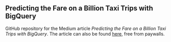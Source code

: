 ## Predicting the Fare on a Billion Taxi Trips with BigQuery

GitHub repository for the Medium article *Predicting the Fare on a Billion Taxi Trips with BigQuery*. The article can also be found [here](https://www.jakobsalomonsson.com/projects/billion_taxi_trips.html), free from paywalls.
